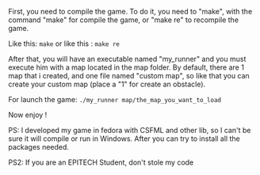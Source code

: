 First, you need to compile the game. To do it, you need to "make", with the command "make" for compile the game, or "make re" to recompile the game.

Like this:
            ```make``` or like this : ```make re```

After that, you will have an executable named "my_runner" and you must execute him with a map located in the map folder. By default, there are 1 map that i created, and one file named "custom map", so like that you can create your custom map (place a "1" for create an obstacle).

For launch the game:
            ```./my_runner map/the_map_you_want_to_load```

Now enjoy !

PS: I developed my game in fedora with CSFML and other lib, so I can't be sure it will compile or run in Windows.
    After you can try to install all the packages needed.

PS2: If you are an EPITECH Student, don't stole my code
